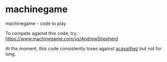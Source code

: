 # machinegame
machinegame - code to play

To compete against this code, try: https://www.machinegame.com/vs/AndrewShepherd

At the moment, this code consistently loses against [acavailhez](https://www.machinegame.com/vs/acavailhez)
but not for long.

